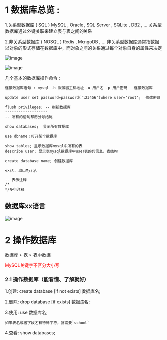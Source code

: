 # 1 数据库总览 :

1.关系型数据库 ( SQL )
MySQL , Oracle , SQL Server , SQLite , DB2 , ...
关系型数据库通过外键关联来建立表与表之间的关系

2.非关系型数据库 ( NOSQL )
Redis , MongoDB , ...
非关系型数据库通常指数据以对象的形式存储在数据库中，而对象之间的关系通过每个对象自身的属性来决定

![image](https://user-images.githubusercontent.com/75358006/135716940-37312a55-13a5-42d0-a1fd-0597517c1809.png)

![image](https://user-images.githubusercontent.com/75358006/135768552-e89fcebf-1809-4fde-96f8-6a5c413e9a96.png)


几个基本的数据库操作命令 :
```
连接数据库语句 : mysql -h 服务器主机地址 -u 用户名 -p 用户密码   连接数据库

update user set password=password('123456')where user='root';  修改密码

flush privileges; -- 刷新数据库
-------------------
-- 所有的语句都用分号结尾

show databases;  显示所有数据库

use dbname；打开某个数据库

show tables; 显示数据库mysql中所有的表
describe user; 显示表mysql数据库中user表的列信息，表结构

create database name; 创建数据库

exit; 退出Mysql

-- 表示注释
/*
*/多行注释

```

## 数据库xx语言
![image](https://user-images.githubusercontent.com/75358006/136699058-1b338a0f-e2b0-4850-b5e7-95359f18f11b.png)


# 2 操作数据库
数据库 > 表 > 表中数据

<font color="red"> MySQL关键字不区分大小写 </font>

### 2.1 操作数据库（能看懂、了解就好）

1.创建: create database [if not exists] 数据库名;

2.删除: drop database [if exists] 数据库名;

3.使用: use 数据库名;
```
如果表名或者字段名有特殊字符，就需要`school`
```

4.查看: show databases;














